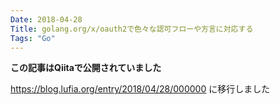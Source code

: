 ```yaml
---
Date: 2018-04-28
Title: golang.org/x/oauth2で色々な認可フローや方言に対応する
Tags: "Go"
---
```


**この記事はQiitaで公開されていました**

https://blog.lufia.org/entry/2018/04/28/000000 に移行しました

